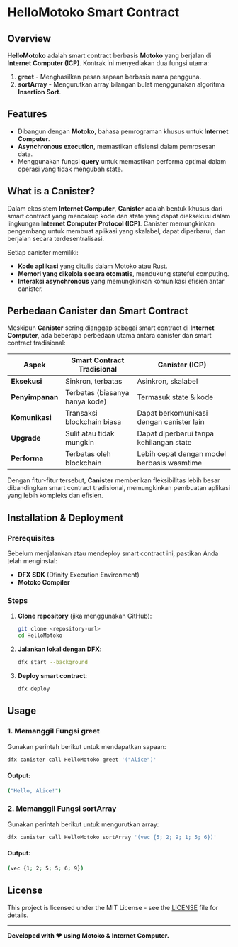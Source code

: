 # HelloMotoko Smart Contract

## Overview
**HelloMotoko** adalah smart contract berbasis **Motoko** yang berjalan di **Internet Computer (ICP)**. Kontrak ini menyediakan dua fungsi utama:

1. **greet** - Menghasilkan pesan sapaan berbasis nama pengguna.
2. **sortArray** - Mengurutkan array bilangan bulat menggunakan algoritma **Insertion Sort**.

## Features
- Dibangun dengan **Motoko**, bahasa pemrograman khusus untuk **Internet Computer**.
- **Asynchronous execution**, memastikan efisiensi dalam pemrosesan data.
- Menggunakan fungsi **query** untuk memastikan performa optimal dalam operasi yang tidak mengubah state.

## What is a Canister?
Dalam ekosistem **Internet Computer**, **Canister** adalah bentuk khusus dari smart contract yang mencakup kode dan state yang dapat dieksekusi dalam lingkungan **Internet Computer Protocol (ICP)**. Canister memungkinkan pengembang untuk membuat aplikasi yang skalabel, dapat diperbarui, dan berjalan secara terdesentralisasi. 

Setiap canister memiliki:
- **Kode aplikasi** yang ditulis dalam Motoko atau Rust.
- **Memori yang dikelola secara otomatis**, mendukung stateful computing.
- **Interaksi asynchronous** yang memungkinkan komunikasi efisien antar canister.

## Perbedaan Canister dan Smart Contract
Meskipun **Canister** sering dianggap sebagai smart contract di **Internet Computer**, ada beberapa perbedaan utama antara canister dan smart contract tradisional:

| Aspek           | Smart Contract Tradisional | Canister (ICP) |
|----------------|--------------------------|---------------|
| **Eksekusi**   | Sinkron, terbatas         | Asinkron, skalabel |
| **Penyimpanan** | Terbatas (biasanya hanya kode) | Termasuk state & kode |
| **Komunikasi** | Transaksi blockchain biasa | Dapat berkomunikasi dengan canister lain |
| **Upgrade**    | Sulit atau tidak mungkin  | Dapat diperbarui tanpa kehilangan state |
| **Performa**   | Terbatas oleh blockchain  | Lebih cepat dengan model berbasis wasmtime |

Dengan fitur-fitur tersebut, **Canister** memberikan fleksibilitas lebih besar dibandingkan smart contract tradisional, memungkinkan pembuatan aplikasi yang lebih kompleks dan efisien.

## Installation & Deployment
### Prerequisites
Sebelum menjalankan atau mendeploy smart contract ini, pastikan Anda telah menginstal:
- **DFX SDK** (Dfinity Execution Environment)
- **Motoko Compiler**

### Steps
1. **Clone repository** (jika menggunakan GitHub):
   ```sh
   git clone <repository-url>
   cd HelloMotoko
   ```

2. **Jalankan lokal dengan DFX**:
   ```sh
   dfx start --background
   ```

3. **Deploy smart contract**:
   ```sh
   dfx deploy
   ```

## Usage
### 1. Memanggil Fungsi **greet**
Gunakan perintah berikut untuk mendapatkan sapaan:
```sh
dfx canister call HelloMotoko greet '("Alice")'
```
#### **Output:**
```sh
("Hello, Alice!")
```

### 2. Memanggil Fungsi **sortArray**
Gunakan perintah berikut untuk mengurutkan array:
```sh
dfx canister call HelloMotoko sortArray '(vec {5; 2; 9; 1; 5; 6})'
```
#### **Output:**
```sh
(vec {1; 2; 5; 5; 6; 9})
```

## License
This project is licensed under the MIT License - see the [LICENSE](LICENSE) file for details.

---
**Developed with ❤️ using Motoko & Internet Computer.**

